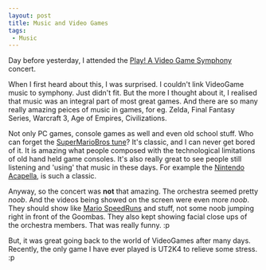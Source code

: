 ```yaml
---
layout: post
title: Music and Video Games
tags:
 - Music
---
```


Day before yesterday, I attended the [Play! A Video Game Symphony][0] concert.

When I first heard about this, I was surprised. I couldn't link VideoGame music to symphony. Just didn't fit. But the more I thought about it, I realised that music was an integral part of most great games. And there are so many really amazing peices of music in games, for eg. Zelda, Final Fantasy Series, Warcraft 3, Age of Empires, Civilizations.

Not only PC games, console games as well and even old school stuff. Who can forget the [SuperMarioBros tune][1]? It's classic, and I can never get bored of it. It is amazing what people composed with the technological limitations of old hand held game consoles. It's also really great to see people still listening and 'using' that music in these days. For example the [Nintendo Acapella][2], is such a classic.

Anyway, so the concert was **not** that amazing. The orchestra seemed pretty _noob_. And the videos being showed on the screen were even more _noob_. They should show like [Mario SpeedRuns][3] and stuff, not some noob jumping right in front of the Goombas. They also kept showing facial close ups of the orchestra members. That was really funny. :p

But, it was great going back to the world of VideoGames after many days. Recently, the only game I have ever played is UT2K4 to relieve some stress. :p


[0]: http://www.play-symphony.com/
[1]: http://emuse.ebaumsworld.com/flash/play/1825/
[2]: http://www.youtube.com/watch?v=B-hh1dkFNsI
[3]: http://www.youtube.com/watch?v=9QXIZEMpmZY
